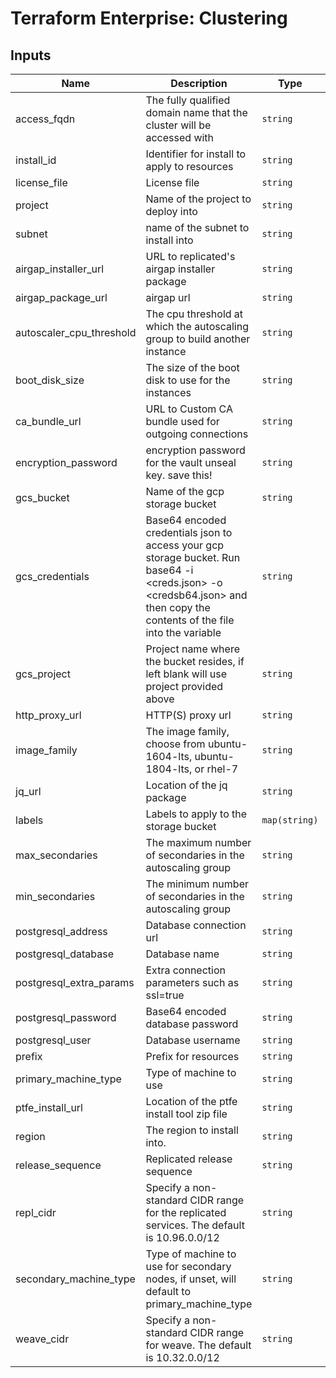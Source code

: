 # Terraform Enterprise: Clustering

## Inputs

| Name | Description | Type | Default | Required |
|------|-------------|------|---------|:-----:|
| access\_fqdn | The fully qualified domain name that the cluster will be accessed with | `string` | n/a | yes |
| install\_id | Identifier for install to apply to resources | `string` | n/a | yes |
| license\_file | License file | `string` | n/a | yes |
| project | Name of the project to deploy into | `string` | n/a | yes |
| subnet | name of the subnet to install into | `string` | n/a | yes |
| airgap\_installer\_url | URL to replicated's airgap installer package | `string` | `"https://install.terraform.io/installer/replicated-v5.tar.gz"` | no |
| airgap\_package\_url | airgap url | `string` | `"none"` | no |
| autoscaler\_cpu\_threshold | The cpu threshold at which the autoscaling group to build another instance | `string` | `"0.7"` | no |
| boot\_disk\_size | The size of the boot disk to use for the instances | `string` | `40` | no |
| ca\_bundle\_url | URL to Custom CA bundle used for outgoing connections | `string` | `"none"` | no |
| encryption\_password | encryption password for the vault unseal key. save this! | `string` | `""` | no |
| gcs\_bucket | Name of the gcp storage bucket | `string` | `""` | no |
| gcs\_credentials | Base64 encoded credentials json to access your gcp storage bucket. Run base64 -i <creds.json> -o <credsb64.json> and then copy the contents of the file into the variable | `string` | `""` | no |
| gcs\_project | Project name where the bucket resides, if left blank will use project provided above | `string` | `""` | no |
| http\_proxy\_url | HTTP(S) proxy url | `string` | `"none"` | no |
| image\_family | The image family, choose from ubuntu-1604-lts, ubuntu-1804-lts, or rhel-7 | `string` | `"ubuntu-1804-lts"` | no |
| jq\_url | Location of the jq package | `string` | `"https://github.com/stedolan/jq/releases/download/jq-1.5/jq-linux64"` | no |
| labels | Labels to apply to the storage bucket | `map(string)` | `{}` | no |
| max\_secondaries | The maximum number of secondaries in the autoscaling group | `string` | `"3"` | no |
| min\_secondaries | The minimum number of secondaries in the autoscaling group | `string` | `"1"` | no |
| postgresql\_address | Database connection url | `string` | `""` | no |
| postgresql\_database | Database name | `string` | `""` | no |
| postgresql\_extra\_params | Extra connection parameters such as ssl=true | `string` | `""` | no |
| postgresql\_password | Base64 encoded database password | `string` | `""` | no |
| postgresql\_user | Database username | `string` | `"none"` | no |
| prefix | Prefix for resources | `string` | `"tfe-"` | no |
| primary\_machine\_type | Type of machine to use | `string` | `"n1-standard-4"` | no |
| ptfe\_install\_url | Location of the ptfe install tool zip file | `string` | `"https://install.terraform.io/installer/ptfe-0.1.zip"` | no |
| region | The region to install into. | `string` | `"us-central1"` | no |
| release\_sequence | Replicated release sequence | `string` | `"latest"` | no |
| repl\_cidr | Specify a non-standard CIDR range for the replicated services. The default is 10.96.0.0/12 | `string` | `""` | no |
| secondary\_machine\_type | Type of machine to use for secondary nodes, if unset, will default to primary\_machine\_type | `string` | `"n1-standard-4"` | no |
| weave\_cidr | Specify a non-standard CIDR range for weave. The default is 10.32.0.0/12 | `string` | `""` | no |

